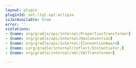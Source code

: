 ```yaml
---
layout: plugin
pluginId: net.ltgt.apt-eclipse
isJarAvailable: true
error: ''
violations:
- {name: org/gradle/api/internal/PropertiesTransformer}
- {name: org/gradle/api/internal/HasConvention}
- {name: org/gradle/api/internal/IConventionAware}
- {name: Lorg/gradle/internal/reflect/Instantiator;}
- {name: org/gradle/internal/xml/XmlTransformer}

---
```

